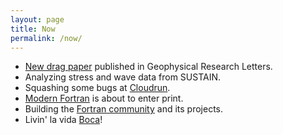 ```yaml
---
layout: page
title: Now
permalink: /now/
---
```


* [New drag paper](https://doi.org/10.1029/2020GL087647) published in Geophysical Research Letters.
* Analyzing stress and wave data from SUSTAIN.
* Squashing some bugs at [Cloudrun](https://cloudrun.co). 
* [Modern Fortran](https://www.manning.com/books/modern-fortran?a_aid=modernfortran&a_bid=2dc4d442) is about to enter print.
* Building the [Fortran community](https://fortran-lang.org) and its projects.
* Livin' la vida [Boca](https://www.myboca.us)!
